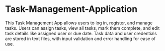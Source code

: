 # Task-Management-Application
This Task Management App allows users to log in, register, and manage tasks. Users can assign tasks, view all tasks, mark them complete, and edit task details like assigned user or due date. Task data and user credentials are stored in text files, with input validation and error handling for ease of use.
